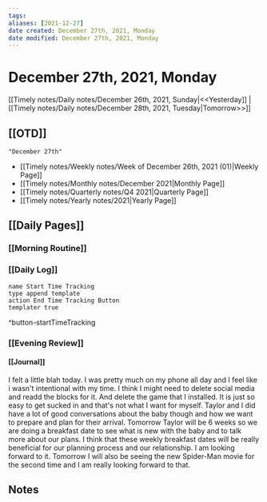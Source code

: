```yaml
---
tags: 
aliases: [2021-12-27]
date created: December 27th, 2021, Monday
date modified: December 27th, 2021, Monday
---
```


# December 27th, 2021, Monday

[[Timely notes/Daily notes/December 26th, 2021, Sunday|<<Yesterday]] | [[Timely notes/Daily notes/December 28th, 2021, Tuesday|Tomorrow>>]]

## [[OTD]]

```query
"December 27th"
```
- [[Timely notes/Weekly notes/Week of December 26th, 2021 (01)|Weekly Page]]
- [[Timely notes/Monthly notes/December 2021|Monthly Page]]
- [[Timely notes/Quarterly notes/Q4 2021|Quarterly Page]]
- [[Timely notes/Yearly notes/2021|Yearly Page]]

## [[Daily Pages]]

### [[Morning Routine]]

### [[Daily Log]]

```button
name Start Time Tracking
type append template
action End Time Tracking Button
templater true
```
^button-startTimeTracking

### [[Evening Review]]

#### [[Journal]]

I felt a little blah today. I was pretty much on my phone all day and I feel like i wasn't intentional with my time. I think I might need to delete social media and readd the blocks for it. And delete the game that I installed. It is just so easy to get sucked in and that's not what I want for myself. Taylor and I did have a lot of good conversations about the baby though and how we want to prepare and plan for their arrival. Tomorrow Taylor will be 6 weeks so we are doing a breakfast date to see what is new with the baby and to talk more about our plans. I think that these weekly breakfast dates will be really beneficial for our planning process and our relationship. I am looking forward to it. Tomorrow I will also be seeing the new Spider-Man movie for the second time and I am really looking forward to that.

## Notes
